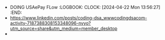 - DOING USAePay FLow
  :LOGBOOK:
  CLOCK: [2024-04-22 Mon 13:56:27]
  :END:
- https://www.linkedin.com/posts/coding-dsa_wwwcodingdsacom-activity-7187388308153348096-nvyo?utm_source=share&utm_medium=member_desktop
-